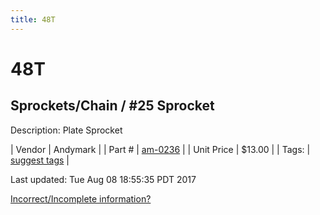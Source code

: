 ```yaml
---
title: 48T
---
```


# 48T
## Sprockets/Chain / #25 Sprocket
Description: 	Plate Sprocket 

| Vendor | Andymark | 
| Part # | [am-0236](http://www.andymark.com/Sprocket-p/am-0236.htm) | 
| Unit Price | $13.00 | 
| Tags: | [suggest tags](https://docs.google.com/forms/d/e/1FAIpQLSeWyY8v3RgOty-MyWmh9U0iivNYN_molChYyS-0U-o-kOAv_g/viewform) | 

Last updated: Tue Aug 08 18:55:35 PDT 2017

 [Incorrect/Incomplete information?](https://docs.google.com/forms/d/e/1FAIpQLSeWyY8v3RgOty-MyWmh9U0iivNYN_molChYyS-0U-o-kOAv_g/viewform)